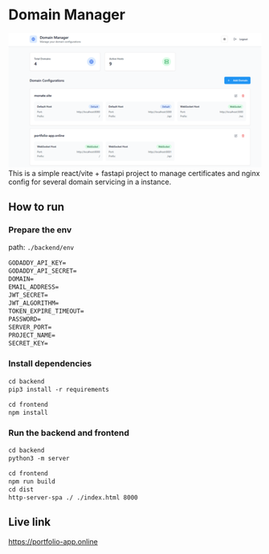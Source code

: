 # Domain Manager
![screenshot](image.png)
This is a simple react/vite + fastapi project to manage certificates and nginx config for several domain servicing in a instance.

## How to run

### Prepare the env
path: `./backend/env`
```
GODADDY_API_KEY=
GODADDY_API_SECRET=
DOMAIN=
EMAIL_ADDRESS=
JWT_SECRET=
JWT_ALGORITHM=
TOKEN_EXPIRE_TIMEOUT=
PASSWORD=
SERVER_PORT=
PROJECT_NAME=
SECRET_KEY=
```

### Install dependencies
```
cd backend
pip3 install -r requirements
```

```
cd frontend
npm install
```

### Run the backend and frontend
```
cd backend
python3 -m server
```
```
cd frontend
npm run build
cd dist
http-server-spa ./ ./index.html 8000
```

## Live link
https://portfolio-app.online

